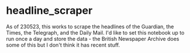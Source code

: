 # headline_scraper

As of 230523, this works to scrape the headlines of the Guardian, the Times, the Telegraph, and the Daily Mail. I'd like to set this notebook up to run once a day and store the data - the British Newspaper Archive does some of this but I don't think it has recent stuff.
